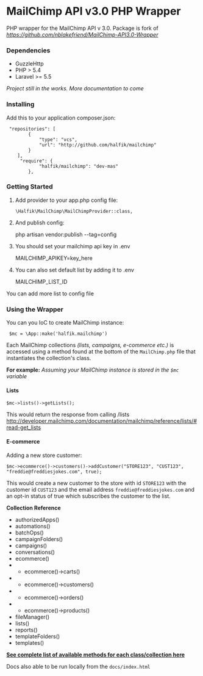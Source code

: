 # MailChimp API v3.0 PHP Wrapper

PHP wrapper for the MailChimp API v 3.0.
Package is fork of *https://github.com/nblakefriend/MailChimp-API3.0-Wrapper*

### Dependencies
- GuzzleHttp
- PHP > 5.4
- Laravel >= 5.5

*Project still in the works. More documentation to come*

### Installing
Add this to your application composer.json:

     "repositories": [
            {
                "type": "vcs",
                "url": "http://github.com/halfik/mailchimp"
            }
        ],
         "require": {
                "halfik/mailchimp": "dev-mas"
            },
        

### Getting Started
1. Add provider to your app.php config file:

       \Halfik\MailChimp\MailChimpProvider::class,
       
2. And publish config:

     php artisan vendor:publish --tag=config
       

3. You should set your mailchimp api key in .env

    MAILCHIMP_APIKEY=key_here
    
4. You can also set default list by adding it to .env

    MAILCHIMP_LIST_ID
    
You can add more list to config file

### Using the Wrapper

You can you IoC to create MailChimp instance:

     $mc = \App::make('halfik.mailchimp')

Each MailChimp collections *(lists, campaigns, e-commerce etc.)* is accessed using a method found at the bottom of the `MailChimp.php` file that instantiates the collection's class.

**For example:**
*Assuming your MailChimp instance is stored in the `$mc` variable*

#### Lists
`$mc->lists()->getLists();`

This would return the response from calling /lists
http://developer.mailchimp.com/documentation/mailchimp/reference/lists/#read-get_lists

#### E-commerce
Adding a new store customer:

`$mc->ecommerce()->customers()->addCustomer("STORE123", "CUST123", "freddie@freddiesjokes.com", true);`

This would create a new customer to the store with id `STORE123` with the customer id `CUST123` and the email address `freddie@freddiesjokes.com` and an opt-in status of true which subscribes the customer to the list.

**Collection Reference**
* authorizedApps()
* automations()
* batchOps()
* campaignFolders()
* campaigns()
* conversations()
* ecommerce()
*   - ecommerce()->carts()
*   - ecommerce()->customers()
*   - ecommerce()->orders()
*   - ecommerce()->products()
* fileManager()
* lists()
* reports()
* templateFolders()
* templates()

**[See complete list of available methods for each class/collection here](https://nblakefriend.github.io/MailChimp-API3.0-Wrapper/index.html)**

Docs also able to be run locally from the `docs/index.html`
